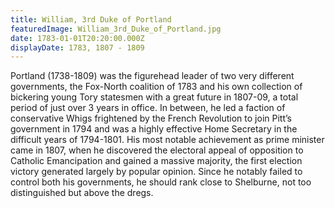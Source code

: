 ```yaml
---
title: William, 3rd Duke of Portland
featuredImage: William_3rd_Duke_of_Portland.jpg
date: 1783-01-01T20:20:00.000Z
displayDate: 1783, 1807 - 1809
---
```


Portland (1738-1809) was the figurehead leader of two very different governments, the Fox-North coalition of 1783 and his own collection of bickering young Tory statesmen with a great future in 1807-09, a total period of just over 3 years in office. In between, he led a faction of conservative Whigs frightened by the French Revolution to join Pitt’s government in 1794 and was a highly effective Home Secretary in the difficult years of 1794-1801. His most notable achievement as prime minister came in 1807, when he discovered the electoral appeal of opposition to Catholic Emancipation and gained a massive majority, the first election victory generated largely by popular opinion. Since he notably failed to control both his governments, he should rank close to Shelburne, not too distinguished but above the dregs.
